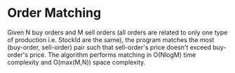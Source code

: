 # Order Matching
Given N buy orders and M sell orders (all orders are related to only one type of production i.e. StockId are the same), the program matches the most (buy-order, sell-order) pair such that sell-order's price doesn't exceed buy-order's price. The algorithm performs matching in O(NlogM) time complexity and O(max(M,N)) space complexity.
